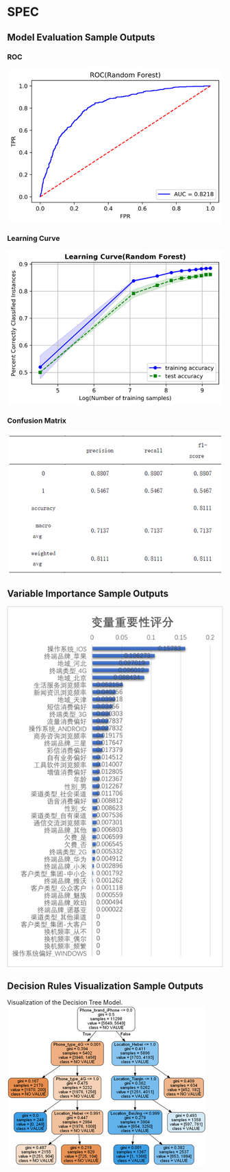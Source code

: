 # SPEC
## Model Evaluation Sample Outputs
### ROC
![](./image/Picture1.png)
### Learning Curve
![](./image/Picture2.png)
### Confusion Matrix
![](./image/Picture5.png)
## Variable Importance Sample Outputs
![](./image/Picture3.png)
## Decision Rules Visualization Sample Outputs
Visualization of the Decision Tree Model.
![](./image/Picture4.png)